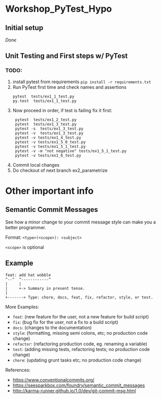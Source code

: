 # Workshop_PyTest_Hypo

## Initial setup
 *Done*
## Unit Testing and First steps w/ PyTest
### TODO:
1. install pytest from requirements
   `pip install -r requirements.txt`
2. Run PyTest first time and check names and assertions
   ```
   pytest  tests/ex1_1_test.py
   py.test  tests/ex1_1_test.py
   ```
3. Now proceed in order, if test is failing fix it first:
   ```
    pytest  tests/ex1_2_test.py
    pytest  tests/ex1_3_test.py
    pytest -s  tests/ex1_3_test.py
    pytest -v  tests/ex1_3_test.py
    pytest -v tests/ex1_4_test.py
    pytest -v tests/ex1_5_0_test.py
    pytest -v tests/ex1_5_1_test.py
    pytest -v -m "not negative" tests/ex1_5_1_test.py
    pytest -v tests/ex1_6_test.py
   ```
4. Commit local changes 
5. Do checkout of next branch ex2_parametrize

# Other important info
## Semantic Commit Messages

See how a minor change to your commit message style can make you a better programmer.

Format: `<type>(<scope>): <subject>`

`<scope>` is optional

## Example

```
feat: add hat wobble
^--^  ^------------^
|     |
|     +-> Summary in present tense.
|
+-------> Type: chore, docs, feat, fix, refactor, style, or test.
```

More Examples:

- `feat`: (new feature for the user, not a new feature for build script)
- `fix`: (bug fix for the user, not a fix to a build script)
- `docs`: (changes to the documentation)
- `style`: (formatting, missing semi colons, etc; no production code change)
- `refactor`: (refactoring production code, eg. renaming a variable)
- `test`: (adding missing tests, refactoring tests; no production code change)
- `chore`: (updating grunt tasks etc; no production code change)

References:

- https://www.conventionalcommits.org/
- https://seesparkbox.com/foundry/semantic_commit_messages
- http://karma-runner.github.io/1.0/dev/git-commit-msg.html